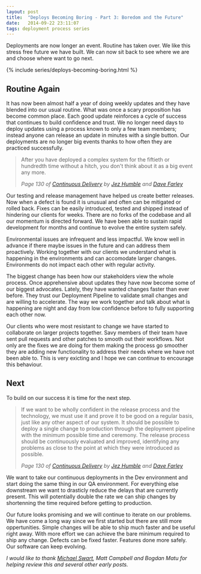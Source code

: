 ```yaml
---
layout: post
title:  "Deploys Becoming Boring - Part 3: Boredom and the Future"
date:   2014-09-22 23:11:07
tags: deployment process series
---
```


Deployments are now longer an event. Routine has taken over. We like this
stress free future we have built. We can now sit back to see where we are
and choose where want to go next.

{% include series/deploys-becoming-boring.html %}

Routine Again
---------------------------------------

It has now been almost half a year of doing weekly updates and they have blended
into our usual routine. What was once a scary proposition has become
common place. Each good update reinforces a cycle of success
that continues to build confidence and trust. We no longer need days to deploy
updates using a process known to only a few team members; instead anyone can
release an update in minutes with a single button. Our deployments are no
longer big events thanks to how often they are practiced successfully.

> After you have deployed a complex system for the fiftieth or hundredth time
> without a hitch, you don't think about it as a big event any more.
>
> <cite>Page 130 of [Continuous Delivery][cd]
> by [Jez Humble][jez] and [Dave Farley][dave]
> </cite>

Our testing and release management have helped us create better releases. Now
when a defect is found it is unusual and often can be mitigated or rolled back.
Fixes can be easily introduced, tested and shipped instead of hindering our
clients for weeks. There are no forks of the codebase and all our momentum is
directed forward. We have been able to sustain rapid development for months and
continue to evolve the entire system safely.

Environmental issues are infrequent and less impactful. We know well in advance
if there maybe issues in the future and can address them proactively. Working
together with our clients we understand what is happening in the environments
and can accomodate larger changes. Environments do not impact each other with
regular activity.

The biggest change has been how our stakeholders view the whole process. Once
apprehensive about updates they have now become some of our biggest advocates.
Lately, they have wanted changes faster than ever before. They trust our
Deployment Pipeline to validate small changes and are willing to accelerate.
The way we work together and talk about what is happening are night and day
from low confidence before to fully supporting each other now.

Our clients who were most resistant to change we have started to
collaborate on larger projects together. Savy members of their team have sent
pull requests and other patches to smooth out their workflows. Not only are the
fixes we are doing for them making the process go smoother they are adding new
functionality to address their needs where we have not been able to. This is
very exicting and I hope we can continue to encourage this behaviour.

Next
---------------------------------------

To build on our success it is time for the next step.

> If we want to be wholly confident in the release process and the technology,
> we must use it and prove it to be good on a regular basis, just like any
> other aspect of our system. It should be possible to deploy a single change
> to production through the deployment pipeline with the minimum possible time
> and ceremony. The release process should be continuously evaluated and
> improved, identifying any problems as close to the point at which they were
> introduced as possible.
>
> <cite>Page 130 of [Continuous Delivery][cd]
> by [Jez Humble][jez] and [Dave Farley][dave]
> </cite>

We want to take our continuous deployments in the Dev
environment and start doing the same thing in our QA environment. For everything else
downstream we want to drasticly reduce the delays that are currently present.
This will potentially double the rate we can ship changes by shortenning the time
required before getting to production.

Our future looks promising and we will continue to iterate on our problems. We
have come a long way since we first started but there are still more
oppertunities. Simple changes will be able to ship much faster and be useful
right away. With more effort we can achieve the bare minimum required to ship any change.
Defects can be fixed faster. Features done more safely. Our software can keep
evolving.

*I would like to thank [Michael Swart][swart], Matt Campbell and Bogdan Matu
for helping review this and several other early posts.*

[jez]:      https://twitter.com/jezhumble
[dave]:     https://twitter.com/davefarley77
[cd]:       http://www.amazon.com/dp/B003YMNVC0/
[swart]:    http://michaeljswart.com
